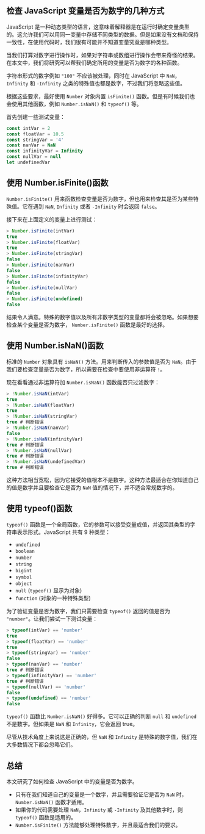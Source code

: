 ## 检查 JavaScript 变量是否为数字的几种方式

JavaScript 是一种动态类型的语言，这意味着解释器是在运行时确定变量类型的。这允许我们可以用同一变量中存储不同类型的数据。但是如果没有文档和保持一致性，在使用代码时，我们很有可能并不知道变量究竟是哪种类型。

当我们打算对数字进行操作时，如果对字符串或数组进行操作会带来奇怪的结果。在本文中，我们将研究可以帮我们确定所用的变量是否为数字的各种函数。

字符串形式的数字例如 `"100"` 不应该被处理，同时在 JavaScript 中 `NaN`，`Infinity` 和 `-Infinity` 之类的特殊值也都是数字，不过我们将忽略这些值。

根据这些要求，最好使用 `Number` 对象内置 `isFinite()` 函数。但是有时候我们也会使用其他函数，例如 `Number.isNaN()` 和 `typeof()` 等。

首先创建一些测试变量：

```javascript
const intVar = 2
const floatVar = 10.5
const stringVar = '4'
const nanVar = NaN
const infinityVar = Infinity
const nullVar = null
let undefinedVar
```

## 使用 Number.isFinite()函数

`Number.isFinite()` 用来函数检查变量是否为数字，但也用来检查其是否为某些特殊值。它在遇到 `NaN`, `Infinity` 或者 `-Infinity` 时会返回 `false`。

接下来在上面定义的变量上进行测试：

```javascript
> Number.isFinite(intVar)
true
> Number.isFinite(floatVar)
true
> Number.isFinite(stringVar)
false
> Number.isFinite(nanVar)
false
> Number.isFinite(infinityVar)
false
> Number.isFinite(nullVar)
false
> Number.isFinite(undefined)
false
```

结果令人满意。特殊的数字值以及所有非数字类型的变量都将会被忽略。如果想要检查某个变量是否为数字， `Number.isFinite()` 函数是最好的选择。

## 使用 Number.isNaN()函数

标准的 `Number` 对象具有 `isNaN()` 方法。用来判断传入的参数值是否为 `NaN`。由于我们要检查变量是否为数字，所以需要在检查中要使用非运算符 `!`。

现在看看通过非运算符加 `Number.isNaN()` 函数能否只过滤数字：

```javascript
> !Number.isNaN(intVar)
true
> !Number.isNaN(floatVar)
true
> !Number.isNaN(stringVar)
true # 判断错误
> !Number.isNaN(nanVar)
false
> !Number.isNaN(infinityVar)
true # 判断错误
> !Number.isNaN(nullVar)
true # 判断错误
> !Number.isNaN(undefinedVar)
true # 判断错误
```

这种方法相当宽松，因为它接受的值根本不是数字。这种方法最适合在你知道自己的值是数字并且要检查它是否为 `NaN` 值的情况下，并不适合常规数字的。

## 使用 typeof()函数

`typeof()` 函数是一个全局函数，它的参数可以接受变量或值，并返回其类型的字符串表示形式。JavaScript 共有 9 种类型：

- `undefined`
- `boolean`
- `number`
- `string`
- `bigint`
- `symbol`
- `object`
- `null` (`typeof()` 显示为对象)
- `function` (对象的一种特殊类型)

为了验证变量是否为数字，我们只需要检查 `typeof()` 返回的值是否为 `"number"`。让我们尝试一下测试变量：

```javascript
> typeof(intVar) == 'number'
true
> typeof(floatVar) == 'number'
true
> typeof(stringVar) == 'number'
false
> typeof(nanVar) == 'number'
true # 判断错误
> typeof(infinityVar) == 'number'
true # 判断错误
> typeof(nullVar) == 'number'
false
> typeof(undefined) == 'number'
false
```

`typeof()` 函数比 `Number.isNaN()` 好得多。它可以正确的判断 `null` 和 `undefined` 不是数字。但如果是 `NaN` 和 `Infinity`，它会返回 true。

尽管从技术角度上来说这是正确的，但 `NaN` 和 `Infinity` 是特殊的数字值，我们在大多数情况下都会忽略它们。

## 总结

本文研究了如何检查 JavaScript 中的变量是否为数字。

- 只有在我们知道自己的变量是一个数字，并且需要验证它是否为 `NaN` 时，`Number.isNaN()` 函数才适用。
- 如果你的代码需要处理 `NaN`，`Infinity` 或 `-Infinity` 及其他数字时，则 `typeof()` 函数是适用的。
- `Number.isFinite()` 方法能够处理特殊数字，并且最适合我们的要求。
